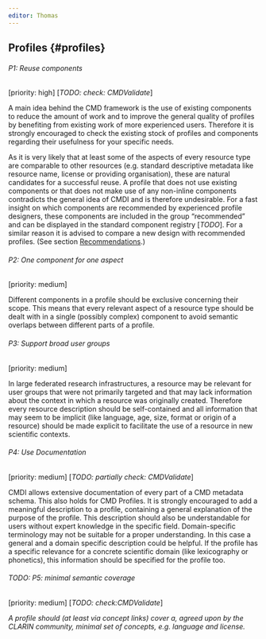 ```yaml
---
editor: Thomas
---
```


## Profiles {#profiles}

###### P1: Reuse components

\[priority: high\] \[_TODO: check: CMDValidate_\]

A main idea behind the CMD framework is the use of existing components to reduce the amount of work and to improve the general quality of profiles by benefiting from existing work of more experienced users. Therefore it is strongly encouraged to check the existing stock of profiles and components regarding their usefulness for your specific needs.

As it is very likely that at least some of the aspects of every resource type are comparable to other resources \(e.g. standard descriptive metadata like resource name, license or providing organisation\), these are natural candidates for a successful reuse. A profile that does not use existing components or that does not make use of any non-inline components contradicts the general idea of CMDI and is therefore undesirable. For a fast insight on which components are recommended by experienced profile designers, these components are included in the group “recommended” and can be displayed in the standard component registry \[_TODO_\]. For a similar reason it is advised to compare a new design with recommended profiles. \(See section [Recommendations](/recommendations/README.md).\)

###### P2: One component for one aspect

\[priority: medium\]

Different components in a profile should be exclusive concerning their scope. This means that every relevant aspect of a resource type should be dealt with in a single \(possibly complex\) component to avoid semantic overlaps between different parts of a profile.

###### P3: Support broad user groups

\[priority: medium\]

In large federated research infrastructures, a resource may be relevant for user groups that were not primarily targeted and that may lack information about the context in which a resource was originally created. Therefore every resource description should be self-contained and all information that may seem to be implicit \(like language, age, size, format or origin of a resource\) should be made explicit to facilitate the use of a resource in new scientific contexts.

###### P4: Use Documentation

\[priority: medium\] \[_TODO: partially check: CMDValidate_\]

CMDI allows extensive documentation of every part of a CMD metadata schema. This also holds for CMD Profiles. It is strongly encouraged to add a meaningful description to a profile, containing a general explanation of the purpose of the profile. This description should also be understandable for users without expert knowledge in the specific field. Domain-specific terminology may not be suitable for a proper understanding. In this case a general and a domain specific description could be helpful. If the profile has a specific relevance for a concrete scientific domain \(like lexicography or phonetics\), this information should be specified for the profile too.

###### TODO: P5: minimal semantic coverage

\[priority: medium\] \[_TODO: check:CMDValidate_\]

_A profile should \(at least via concept links\) cover a, agreed upon by the CLARIN community, minimal set of concepts, e.g. language and license._



